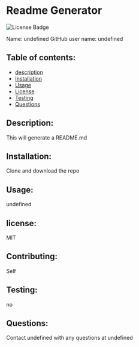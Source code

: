 # Readme Generator

![License Badge](https://img.shields.io/static/v1?label=License&message=MIT&color=blue)

Name: undefined
GitHub user name: undefined

## Table of contents:

- [description](#description)
- [Installation](#Installation)
- [Usage](#usage)
- [License](#license)
- [Testing](#testing)
- [Questions](#questions)

## Description:

This will generate a README.md

## Installation:

Clone and download the repo

## Usage:

undefined

## license:

MIT

## Contributing:

Self

## Testing:

no

## Questions:

Contact undefined with any questions at undefined
